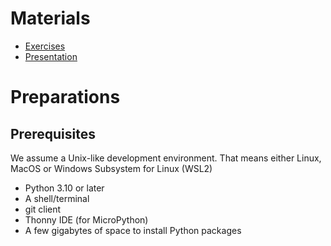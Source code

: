 
# Materials

- [Exercises](https://docs.google.com/presentation/d/1dHXV2jJNfleqll1qFx2cwiR9pw70geLAGgtP0zqRE1A/edit?slide=id.p#slide=id.p)
- [Presentation](https://docs.google.com/presentation/d/1ldizH74QPTS3Ms1ejdJ_YFvH5yn2yaKxZuTMUZrg7a8/edit?slide=id.g343d3721787_0_23#slide=id.g343d3721787_0_23)

# Preparations

## Prerequisites

We assume a Unix-like development environment.
That means either Linux, MacOS or Windows Subsystem for Linux (WSL2)

- Python 3.10 or later
- A shell/terminal
- git client
- Thonny IDE (for MicroPython)
- A few gigabytes of space to install Python packages




